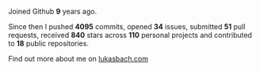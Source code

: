 Joined Github **9** years ago.

Since then I pushed **4095** commits, opened **34** issues, submitted **51** pull requests, received **840** stars across **110** personal projects and contributed to **18** public repositories.

Find out more about me on [lukasbach.com](https://lukasbach.com)
